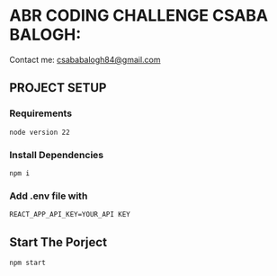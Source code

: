 # ABR CODING CHALLENGE CSABA BALOGH: 
Contact me: [csababalogh84@gmail.com](mailto:csababalogh84@gmail.com)


## PROJECT SETUP

### Requirements
``node version 22``

### Install Dependencies
```
npm i
```

### Add .env file with 
``` 
REACT_APP_API_KEY=YOUR_API KEY 
```

## Start The Porject

```
npm start
```